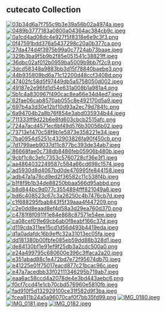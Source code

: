 ## cutecato Collection

[![03b34d6a7f755c9b3e39a56b02a4974a.jpeg](https://raw.githubusercontent.com/ropapermaker/cutecato/master/thumbnails/03b34d6a7f755c9b3e39a56b02a4974a.jpeg)](https://raw.githubusercontent.com/ropapermaker/cutecato/master/papes/03b34d6a7f755c9b3e39a56b02a4974a.jpeg)
[![0489b3777183a0800a04364ac384cb9c.jpeg](https://raw.githubusercontent.com/ropapermaker/cutecato/master/thumbnails/0489b3777183a0800a04364ac384cb9c.jpeg)](https://raw.githubusercontent.com/ropapermaker/cutecato/master/papes/0489b3777183a0800a04364ac384cb9c.jpeg)
[![0a1cd4ad08dc4e927f5f8318e6e9c3f3.png](https://raw.githubusercontent.com/ropapermaker/cutecato/master/thumbnails/0a1cd4ad08dc4e927f5f8318e6e9c3f3.png)](https://raw.githubusercontent.com/ropapermaker/cutecato/master/papes/0a1cd4ad08dc4e927f5f8318e6e9c3f3.png)
[![0f47591bdd376a5437298c20a0b377ca.png](https://raw.githubusercontent.com/ropapermaker/cutecato/master/thumbnails/0f47591bdd376a5437298c20a0b377ca.png)](https://raw.githubusercontent.com/ropapermaker/cutecato/master/papes/0f47591bdd376a5437298c20a0b377ca.png)
[![27da474d4f3975b99a0c7724ab73baae.jpeg](https://raw.githubusercontent.com/ropapermaker/cutecato/master/thumbnails/27da474d4f3975b99a0c7724ab73baae.jpeg)](https://raw.githubusercontent.com/ropapermaker/cutecato/master/papes/27da474d4f3975b99a0c7724ab73baae.jpeg)
[![329b3ba9f5b9b2f85e051541c38821ff.jpeg](https://raw.githubusercontent.com/ropapermaker/cutecato/master/thumbnails/329b3ba9f5b9b2f85e051541c38821ff.jpeg)](https://raw.githubusercontent.com/ropapermaker/cutecato/master/papes/329b3ba9f5b9b2f85e051541c38821ff.jpeg)
[![36dbc02af012b0959ba5009b9bb7f2c9.png](https://raw.githubusercontent.com/ropapermaker/cutecato/master/thumbnails/36dbc02af012b0959ba5009b9bb7f2c9.png)](https://raw.githubusercontent.com/ropapermaker/cutecato/master/papes/36dbc02af012b0959ba5009b9bb7f2c9.png)
[![3dcd58348a9883bb3d15f78840baebe3.png](https://raw.githubusercontent.com/ropapermaker/cutecato/master/thumbnails/3dcd58348a9883bb3d15f78840baebe3.png)](https://raw.githubusercontent.com/ropapermaker/cutecato/master/papes/3dcd58348a9883bb3d15f78840baebe3.png)
[![44b935809bd6a71c12200d48ccf3408d.png](https://raw.githubusercontent.com/ropapermaker/cutecato/master/thumbnails/44b935809bd6a71c12200d48ccf3408d.png)](https://raw.githubusercontent.com/ropapermaker/cutecato/master/papes/44b935809bd6a71c12200d48ccf3408d.png)
[![47402fc58d5f97449db5a5758050d002.jpeg](https://raw.githubusercontent.com/ropapermaker/cutecato/master/thumbnails/47402fc58d5f97449db5a5758050d002.jpeg)](https://raw.githubusercontent.com/ropapermaker/cutecato/master/papes/47402fc58d5f97449db5a5758050d002.jpeg)
[![49187e2e96fd1d54e631a008b1a981a4.png](https://raw.githubusercontent.com/ropapermaker/cutecato/master/thumbnails/49187e2e96fd1d54e631a008b1a981a4.png)](https://raw.githubusercontent.com/ropapermaker/cutecato/master/papes/49187e2e96fd1d54e631a008b1a981a4.png)
[![5b1c4a830967f490cac8ea66e34d4ed7.jpeg](https://raw.githubusercontent.com/ropapermaker/cutecato/master/thumbnails/5b1c4a830967f490cac8ea66e34d4ed7.jpeg)](https://raw.githubusercontent.com/ropapermaker/cutecato/master/papes/5b1c4a830967f490cac8ea66e34d4ed7.jpeg)
[![62fae06cab8570ab055c8e492170d5a9.jpeg](https://raw.githubusercontent.com/ropapermaker/cutecato/master/thumbnails/62fae06cab8570ab055c8e492170d5a9.jpeg)](https://raw.githubusercontent.com/ropapermaker/cutecato/master/papes/62fae06cab8570ab055c8e492170d5a9.jpeg)
[![697b4a3d30e12bf10d93a2ec79d784fc.png](https://raw.githubusercontent.com/ropapermaker/cutecato/master/thumbnails/697b4a3d30e12bf10d93a2ec79d784fc.png)](https://raw.githubusercontent.com/ropapermaker/cutecato/master/papes/697b4a3d30e12bf10d93a2ec79d784fc.png)
[![6a94704b2a8b76f854e3abd035934b44.jpeg](https://raw.githubusercontent.com/ropapermaker/cutecato/master/thumbnails/6a94704b2a8b76f854e3abd035934b44.jpeg)](https://raw.githubusercontent.com/ropapermaker/cutecato/master/papes/6a94704b2a8b76f854e3abd035934b44.jpeg)
[![711333ff9d22b6e8fd603cbcb2515afc.png](https://raw.githubusercontent.com/ropapermaker/cutecato/master/thumbnails/711333ff9d22b6e8fd603cbcb2515afc.png)](https://raw.githubusercontent.com/ropapermaker/cutecato/master/papes/711333ff9d22b6e8fd603cbcb2515afc.png)
[![724a7acd4571ec6bf49d576b30056b02.jpeg](https://raw.githubusercontent.com/ropapermaker/cutecato/master/thumbnails/724a7acd4571ec6bf49d576b30056b02.jpeg)](https://raw.githubusercontent.com/ropapermaker/cutecato/master/papes/724a7acd4571ec6bf49d576b30056b02.jpeg)
[![73713e1470c58f9b1e5873e358221e34.jpeg](https://raw.githubusercontent.com/ropapermaker/cutecato/master/thumbnails/73713e1470c58f9b1e5873e358221e34.jpeg)](https://raw.githubusercontent.com/ropapermaker/cutecato/master/papes/73713e1470c58f9b1e5873e358221e34.jpeg)
[![7ba0954d5251c432903826fa90f450cb.png](https://raw.githubusercontent.com/ropapermaker/cutecato/master/thumbnails/7ba0954d5251c432903826fa90f450cb.png)](https://raw.githubusercontent.com/ropapermaker/cutecato/master/papes/7ba0954d5251c432903826fa90f450cb.png)
[![7d1799aeb9037d11c877bc393de34ab7.jpeg](https://raw.githubusercontent.com/ropapermaker/cutecato/master/thumbnails/7d1799aeb9037d11c877bc393de34ab7.jpeg)](https://raw.githubusercontent.com/ropapermaker/cutecato/master/papes/7d1799aeb9037d11c877bc393de34ab7.jpeg)
[![86668fae0c738db8486feb05906b480b.jpeg](https://raw.githubusercontent.com/ropapermaker/cutecato/master/thumbnails/86668fae0c738db8486feb05906b480b.jpeg)](https://raw.githubusercontent.com/ropapermaker/cutecato/master/papes/86668fae0c738db8486feb05906b480b.jpeg)
[![9cbf1c8c3efc7353c5760728cf36e3f1.jpeg](https://raw.githubusercontent.com/ropapermaker/cutecato/master/thumbnails/9cbf1c8c3efc7353c5760728cf36e3f1.jpeg)](https://raw.githubusercontent.com/ropapermaker/cutecato/master/papes/9cbf1c8c3efc7353c5760728cf36e3f1.jpeg)
[![aa4864032249587c584a66cd698c1574.jpeg](https://raw.githubusercontent.com/ropapermaker/cutecato/master/thumbnails/aa4864032249587c584a66cd698c1574.jpeg)](https://raw.githubusercontent.com/ropapermaker/cutecato/master/papes/aa4864032249587c584a66cd698c1574.jpeg)
[![ad5930d8d4067bd0de476995fe844158.jpeg](https://raw.githubusercontent.com/ropapermaker/cutecato/master/thumbnails/ad5930d8d4067bd0de476995fe844158.jpeg)](https://raw.githubusercontent.com/ropapermaker/cutecato/master/papes/ad5930d8d4067bd0de476995fe844158.jpeg)
[![adb47a1a78cd9ed2f36582c11c538f4b.jpeg](https://raw.githubusercontent.com/ropapermaker/cutecato/master/thumbnails/adb47a1a78cd9ed2f36582c11c538f4b.jpeg)](https://raw.githubusercontent.com/ropapermaker/cutecato/master/papes/adb47a1a78cd9ed2f36582c11c538f4b.jpeg)
[![b1f8f9b1b34de88250bbaa566d95abbd.png](https://raw.githubusercontent.com/ropapermaker/cutecato/master/thumbnails/b1f8f9b1b34de88250bbaa566d95abbd.png)](https://raw.githubusercontent.com/ropapermaker/cutecato/master/papes/b1f8f9b1b34de88250bbaa566d95abbd.png)
[![b8d844bc9d077c3554894fff821049a8.jpeg](https://raw.githubusercontent.com/ropapermaker/cutecato/master/thumbnails/b8d844bc9d077c3554894fff821049a8.jpeg)](https://raw.githubusercontent.com/ropapermaker/cutecato/master/papes/b8d844bc9d077c3554894fff821049a8.jpeg)
[![bd6c408523c67c3a26250c4b7476cb7d.jpeg](https://raw.githubusercontent.com/ropapermaker/cutecato/master/thumbnails/bd6c408523c67c3a26250c4b7476cb7d.jpeg)](https://raw.githubusercontent.com/ropapermaker/cutecato/master/papes/bd6c408523c67c3a26250c4b7476cb7d.jpeg)
[![c1f688295fbab843f5f39aaa4f447209.png](https://raw.githubusercontent.com/ropapermaker/cutecato/master/thumbnails/c1f688295fbab843f5f39aaa4f447209.png)](https://raw.githubusercontent.com/ropapermaker/cutecato/master/papes/c1f688295fbab843f5f39aaa4f447209.png)
[![c2e0dd8eaad8ef4d58a3d29ea760d370.png](https://raw.githubusercontent.com/ropapermaker/cutecato/master/thumbnails/c2e0dd8eaad8ef4d58a3d29ea760d370.png)](https://raw.githubusercontent.com/ropapermaker/cutecato/master/papes/c2e0dd8eaad8ef4d58a3d29ea760d370.png)
[![c4781f8f0911f1e84e868c87571e54ee.jpeg](https://raw.githubusercontent.com/ropapermaker/cutecato/master/thumbnails/c4781f8f0911f1e84e868c87571e54ee.jpeg)](https://raw.githubusercontent.com/ropapermaker/cutecato/master/papes/c4781f8f0911f1e84e868c87571e54ee.jpeg)
[![ca08cef01fe69cb6ab0f8eabf166c37d.jpeg](https://raw.githubusercontent.com/ropapermaker/cutecato/master/thumbnails/ca08cef01fe69cb6ab0f8eabf166c37d.jpeg)](https://raw.githubusercontent.com/ropapermaker/cutecato/master/papes/ca08cef01fe69cb6ab0f8eabf166c37d.jpeg)
[![d119cda311ee15cd1d56d493b4419eda.jpeg](https://raw.githubusercontent.com/ropapermaker/cutecato/master/thumbnails/d119cda311ee15cd1d56d493b4419eda.jpeg)](https://raw.githubusercontent.com/ropapermaker/cutecato/master/papes/d119cda311ee15cd1d56d493b4419eda.jpeg)
[![d1a0adafdc16b9effc32a31013ec05fa.jpeg](https://raw.githubusercontent.com/ropapermaker/cutecato/master/thumbnails/d1a0adafdc16b9effc32a31013ec05fa.jpeg)](https://raw.githubusercontent.com/ropapermaker/cutecato/master/papes/d1a0adafdc16b9effc32a31013ec05fa.jpeg)
[![dd181380b00fbfe085eb59dd88b328d1.jpeg](https://raw.githubusercontent.com/ropapermaker/cutecato/master/thumbnails/dd181380b00fbfe085eb59dd88b328d1.jpeg)](https://raw.githubusercontent.com/ropapermaker/cutecato/master/papes/dd181380b00fbfe085eb59dd88b328d1.jpeg)
[![de84130bf1e91ef9f25db3a2cdc500a0.png](https://raw.githubusercontent.com/ropapermaker/cutecato/master/thumbnails/de84130bf1e91ef9f25db3a2cdc500a0.png)](https://raw.githubusercontent.com/ropapermaker/cutecato/master/papes/de84130bf1e91ef9f25db3a2cdc500a0.png)
[![e24a499795c680600e396c3ffaca2a20.jpeg](https://raw.githubusercontent.com/ropapermaker/cutecato/master/thumbnails/e24a499795c680600e396c3ffaca2a20.jpeg)](https://raw.githubusercontent.com/ropapermaker/cutecato/master/papes/e24a499795c680600e396c3ffaca2a20.jpeg)
[![e351abad88c1e472bd7e72f95674db70.jpeg](https://raw.githubusercontent.com/ropapermaker/cutecato/master/thumbnails/e351abad88c1e472bd7e72f95674db70.jpeg)](https://raw.githubusercontent.com/ropapermaker/cutecato/master/papes/e351abad88c1e472bd7e72f95674db70.jpeg)
[![e41225e01f75017eacd877c21bcac96c.jpeg](https://raw.githubusercontent.com/ropapermaker/cutecato/master/thumbnails/e41225e01f75017eacd877c21bcac96c.jpeg)](https://raw.githubusercontent.com/ropapermaker/cutecato/master/papes/e41225e01f75017eacd877c21bcac96c.jpeg)
[![e47a7acedbb33f02111346295b719ab7.jpeg](https://raw.githubusercontent.com/ropapermaker/cutecato/master/thumbnails/e47a7acedbb33f02111346295b719ab7.jpeg)](https://raw.githubusercontent.com/ropapermaker/cutecato/master/papes/e47a7acedbb33f02111346295b719ab7.jpeg)
[![eaa6ac58ccd4a2078de4e3bd443aebc6.png](https://raw.githubusercontent.com/ropapermaker/cutecato/master/thumbnails/eaa6ac58ccd4a2078de4e3bd443aebc6.png)](https://raw.githubusercontent.com/ropapermaker/cutecato/master/papes/eaa6ac58ccd4a2078de4e3bd443aebc6.png)
[![f0cf7ccd41e1cb70cbd576960e5810fb.jpeg](https://raw.githubusercontent.com/ropapermaker/cutecato/master/thumbnails/f0cf7ccd41e1cb70cbd576960e5810fb.jpeg)](https://raw.githubusercontent.com/ropapermaker/cutecato/master/papes/f0cf7ccd41e1cb70cbd576960e5810fb.jpeg)
[![fad910f5d132929100ce31f582d9f3ba.jpeg](https://raw.githubusercontent.com/ropapermaker/cutecato/master/thumbnails/fad910f5d132929100ce31f582d9f3ba.jpeg)](https://raw.githubusercontent.com/ropapermaker/cutecato/master/papes/fad910f5d132929100ce31f582d9f3ba.jpeg)
[![fcea811b24a5a96070caf0f7bb35fd99.png](https://raw.githubusercontent.com/ropapermaker/cutecato/master/thumbnails/fcea811b24a5a96070caf0f7bb35fd99.png)](https://raw.githubusercontent.com/ropapermaker/cutecato/master/papes/fcea811b24a5a96070caf0f7bb35fd99.png)
[![IMG_0180.jpeg](https://raw.githubusercontent.com/ropapermaker/cutecato/master/thumbnails/IMG_0180.jpeg)](https://raw.githubusercontent.com/ropapermaker/cutecato/master/papes/IMG_0180.jpeg)
[![IMG_0181.jpeg](https://raw.githubusercontent.com/ropapermaker/cutecato/master/thumbnails/IMG_0181.jpeg)](https://raw.githubusercontent.com/ropapermaker/cutecato/master/papes/IMG_0181.jpeg)
[![IMG_0182.jpeg](https://raw.githubusercontent.com/ropapermaker/cutecato/master/thumbnails/IMG_0182.jpeg)](https://raw.githubusercontent.com/ropapermaker/cutecato/master/papes/IMG_0182.jpeg)
